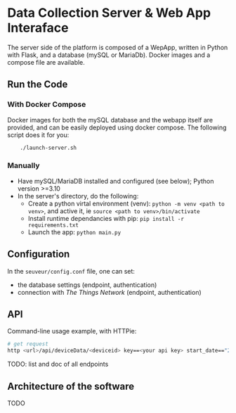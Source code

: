 # Data Collection Server & Web App Interaface

The server side of the platform is composed of a WepApp, written in Python with Flask, and a database (mySQL or MariaDb). Docker images and a compose file are available.

## Run the Code
### With Docker Compose
Docker images for both the mySQL database and the webapp itself are provided, and can be easily deployed using docker compose. The following script does it for you:
```bash
    ./launch-server.sh
```
### Manually
- Have mySQL/MariaDB installed and configured (see below); Python version >=3.10
- In the server's directory, do the following:
    - Create a python virtal environment (venv): `python -m venv <path to venv>`, and active it, ie `source <path to venv>/bin/activate`
    - Install runtime dependancies with pip: `pip install -r requirements.txt`
    - Launch the app: `python main.py`

## Configuration
In the `seuveur/config.conf` file, one can set:
- the database settings (endpoint, authentication)
- connection with *The Things Network* (endpoint, authentication)

## API
Command-line usage example, with HTTPie:
```sh
# get request
http <url>/api/deviceData/<deviceid> key==<your api key> start_date=="2025-01-01 00:00:00"
```
TODO: list and doc of all endpoints

## Architecture of the software
TODO